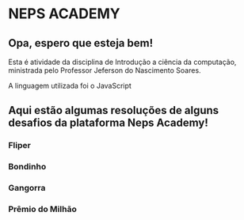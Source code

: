 # NEPS ACADEMY

## Opa, espero que esteja bem! 

Esta é atividade da disciplina de Introdução a ciência da computação, ministrada pelo Professor Jeferson do Nascimento Soares. 

A linguagem utilizada foi o JavaScript

## Aqui estão algumas resoluções de alguns desafios da plataforma Neps Academy!

### Fliper

### Bondinho

### Gangorra

### Prêmio do Milhão
